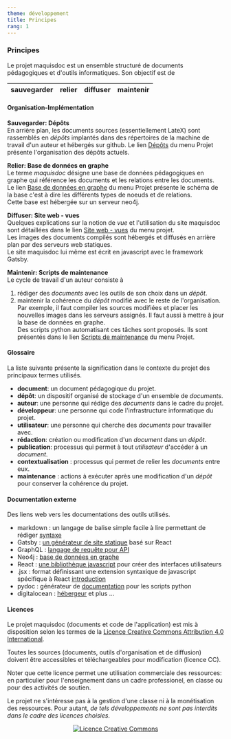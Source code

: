 ```yaml
---
theme: développement
title: Principes
rang: 1
---
```

### Principes
Le projet maquisdoc est un ensemble structuré de documents pédagogiques et d'outils informatiques. Son objectif est de <center>

|sauvegarder | relier | diffuser | maintenir |
|------------|--------|----------|-----------|

</center>

#### Organisation-Implémentation

**Sauvegarder: Dépôts**  
En arrière plan, les documents sources (essentiellement LateX) sont rassemblés en *dépôts* implantés dans des répertoires de la machine de travail d'un auteur et  hébergés sur github. Le lien [Dépôts](/developpement/markdown/depots) du menu Projet présente l'organisation des dépôts actuels.

**Relier: Base de données en graphe**  
Le terme *maquisdoc* désigne une base de données pédagogiques en graphe qui référence les documents et les relations entre les documents.  
Le lien [Base de données en graphe](/developpement/markdown/basedatagraph) du menu Projet présente le schéma de la base c'est à dire les différents types de noeuds et de relations.  
Cette base est hébergée sur un serveur neo4j.

**Diffuser: Site web - vues**  
Quelques explications sur la notion de *vue* et l'utilisation du site maquisdoc sont détaillées dans le lien [Site web - vues](/developpement/markdown/site) du menu projet.  
Les images des documents compilés sont hébergés et diffusés en arrière plan par des serveurs web statiques.  
Le site maquisdoc lui même est écrit en javascript avec le framework Gatsby. 

**Maintenir: Scripts de maintenance**  
Le cycle de travail d'un auteur consiste à 
1. rédiger des *documents* avec les outils de son choix dans un *dépôt*.
2. maintenir la cohérence du *dépôt* modifié avec le reste de l'organisation.  
Par exemple, il faut compiler les sources modifiées et placer les nouvelles images dans les serveurs assignés. Il faut aussi à mettre à jour la base de données en graphe.  
Des scripts python automatisant ces tâches sont proposés. Ils sont présentés dans le lien [Scripts de maintenance](/developpement/markdown/maintenance) du menu Projet.

#### Glossaire
La liste suivante présente la signification dans le contexte du projet des principaux termes utilisés.

* **document**: un document pédagogique du projet.
* **dépôt**: un dispositif organisé de stockage d'un ensemble de *documents*.
* **auteur**: une personne qui rédige des *documents* dans le cadre du projet.
* **développeur**: une personne qui code l'infrastructure informatique du projet.
* **utilisateur**: une personne qui cherche des *documents* pour travailler avec.
* **rédaction**: création ou modification d'un *document* dans un *dépôt*.
* **publication**: processus qui permet à tout *utilisateur* d'accéder à un *document*.
* **contextualisation** : processus qui permet de relier les *documents* entre eux.
* **maintenance** : actions à exécuter après une modification d'un *dépôt* pour conserver la cohérence du projet.

#### Documentation externe

Des liens web vers les documentations des outils utilisés.

*   markdown : un langage de balise simple facile à lire permettant de rédiger [syntaxe](https://daringfireball.net/projects/markdown/syntax)
*   Gatsby : [un générateur de site statique](https://www.gatsbyjs.com/) basé sur React
*   GraphQL : [langage de requête pour API](https://graphql.org/)
*   Neo4j : [base de données en graphe](https://neo4j.com/)
*   React : [une bibliothèque javascript](https://fr.reactjs.org/) pour créer des interfaces utilisateurs
*   .jsx  : format définissant une extension syntaxique de javascript spécifique à React [introduction](https://fr.reactjs.org/docs/introducing-jsx.html)
*   pydoc : générateur de [documentation](https://docs.python.org/fr/3/library/pydoc.html) pour les scripts python
*   digitalocean : [hébergeur](https://www.digitalocean.com/) et plus ...


#### Licences
Le projet maquisdoc (documents et code de l'application) est mis à disposition selon les termes de la <a rel="license" href="http://creativecommons.org/licenses/by/4.0/">Licence Creative Commons Attribution 4.0 International</a>.

Toutes les sources (documents, outils d'organisation et de diffusion) doivent être accessibles et téléchargeables pour modification (licence CC).

Noter que cette licence permet une utilisation commerciale des ressources: en particulier pour l'enseignement dans un cadre professionel, en classe ou pour des activités de soutien.

Le projet ne s'intéresse pas à la gestion d'une classe ni à la monétisation des ressources. Pour autant, <em> de tels développements ne sont pas interdits dans le cadre des licences choisies. </em> 

<center><a rel="license" href="http://creativecommons.org/licenses/by/4.0/"><img alt="Licence Creative Commons" style="border-width:0" src="https://i.creativecommons.org/l/by/4.0/88x31.png" /></a></center><br/>

